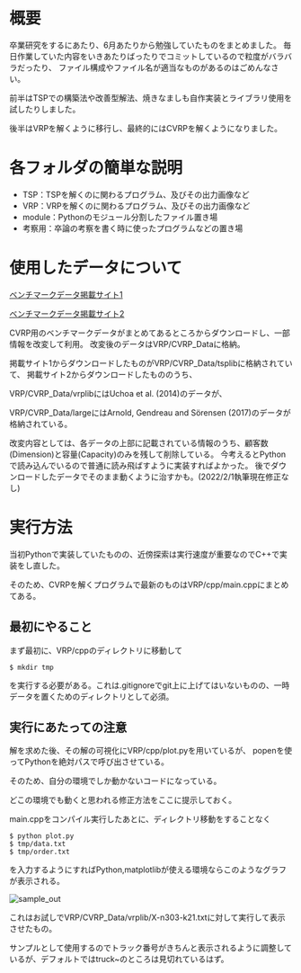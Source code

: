 # 概要
卒業研究をするにあたり、6月あたりから勉強していたものをまとめました。
毎日作業していた内容をいきあたりばったりでコミットしているので粒度がバラバラだったり、
ファイル構成やファイル名が適当なものがあるのはごめんなさい。

前半はTSPでの構築法や改善型解法、焼きなましも自作実装とライブラリ使用を試したりしました。

後半はVRPを解くように移行し、最終的にはCVRPを解くようになりました。

# 各フォルダの簡単な説明

* TSP：TSPを解くのに関わるプログラム、及びその出力画像など
* VRP：VRPを解くのに関わるプログラム、及びその出力画像など
* module：Pythonのモジュール分割したファイル置き場
* 考察用：卒論の考察を書く時に使ったプログラムなどの置き場

# 使用したデータについて
[ベンチマークデータ掲載サイト1](http://comopt.ifi.uni-heidelberg.de/software/TSPLIB95/vrp/)

[ベンチマークデータ掲載サイト2](http://vrp.atd-lab.inf.puc-rio.br/index.php/en/)

CVRP用のベンチマークデータがまとめてあるところからダウンロードし、一部情報を改変して利用。
改変後のデータはVRP/CVRP_Dataに格納。

掲載サイト1からダウンロードしたものがVRP/CVRP_Data/tsplibに格納されていて、
掲載サイト2からダウンロードしたもののうち、

VRP/CVRP_Data/vrplibにはUchoa et al. (2014)のデータが、

VRP/CVRP_Data/largeにはArnold, Gendreau and Sörensen (2017)のデータが格納されている。

改変内容としては、各データの上部に記載されている情報のうち、顧客数(Dimension)と容量(Capacity)のみを残して削除している。
今考えるとPythonで読み込んでいるので普通に読み飛ばすように実装すればよかった。
後でダウンロードしたデータでそのまま動くように治すかも。(2022/2/1執筆現在修正なし)

# 実行方法
当初Pythonで実装していたものの、近傍探索は実行速度が重要なのでC++で実装をし直した。

そのため、CVRPを解くプログラムで最新のものはVRP/cpp/main.cppにまとめてある。

## 最初にやること
まず最初に、VRP/cppのディレクトリに移動して

```
$ mkdir tmp
```

を実行する必要がある。これは.gitignoreでgit上に上げてはいないものの、一時データを置くためのディレクトリとして必須。

## 実行にあたっての注意
解を求めた後、その解の可視化にVRP/cpp/plot.pyを用いているが、
popenを使ってPythonを絶対パスで呼び出させている。

そのため、自分の環境でしか動かないコードになっている。

どこの環境でも動くと思われる修正方法をここに提示しておく。

main.cppをコンパイル実行したあとに、ディレクトリ移動をすることなく

```
$ python plot.py
$ tmp/data.txt
$ tmp/order.txt
```

を入力するようにすればPython,matplotlibが使える環境ならこのようなグラフが表示される。

![sample_out](https://user-images.githubusercontent.com/53923593/152079943-6df05016-c67e-4428-a875-75f77fc80949.png)

これはお試しでVRP/CVRP_Data/vrplib/X-n303-k21.txtに対して実行して表示させたもの。

サンプルとして使用するのでトラック番号がきちんと表示されるように調整しているが、デフォルトではtruck~のところは見切れているはず。